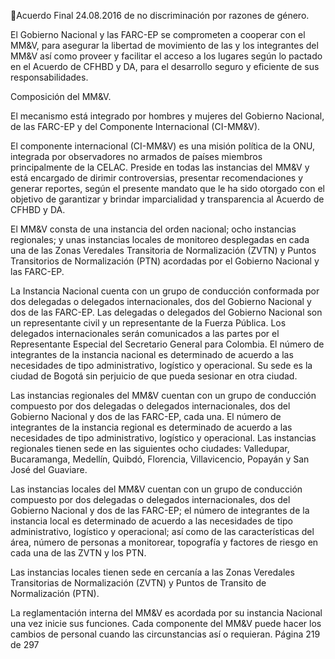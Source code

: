 Acuerdo Final 
24.08.2016 
de no discriminación por razones de género. 
 
El Gobierno Nacional y las FARC-EP se comprometen a cooperar con el MM&V, para asegurar la libertad 
de movimiento de las y los integrantes del MM&V así como proveer y facilitar el acceso a los lugares según 
lo pactado en el Acuerdo de CFHBD y DA, para el desarrollo seguro y eficiente de sus responsabilidades. 
 
Composición del MM&V. 
 
El  mecanismo  está  integrado  por  hombres  y  mujeres  del  Gobierno  Nacional,  de  las  FARC-EP  y  del 
Componente Internacional (CI-MM&V).  
 
El componente internacional (CI-MM&V) es una misión política de la ONU, integrada por observadores no 
armados de países miembros principalmente de la CELAC. Preside en todas las instancias del MM&V y 
está  encargado  de  dirimir  controversias,  presentar  recomendaciones  y  generar  reportes,  según  el 
presente  mandato  que  le  ha  sido  otorgado  con  el  objetivo  de  garantizar  y  brindar  imparcialidad  y 
transparencia al Acuerdo de CFHBD y DA. 
 
El MM&V consta de una instancia del orden nacional; ocho instancias regionales; y unas instancias locales 
de  monitoreo  desplegadas  en  cada  una  de  las  Zonas  Veredales  Transitoria  de  Normalización  (ZVTN)  y 
Puntos Transitorios de Normalización (PTN) acordadas por el Gobierno Nacional y las FARC-EP. 
 
La  Instancia  Nacional  cuenta  con  un  grupo  de  conducción  conformada  por  dos  delegadas  o  delegados 
internacionales, dos del Gobierno Nacional y dos de las FARC-EP. Las delegadas o delegados del Gobierno 
Nacional son un representante civil y un representante de la Fuerza Pública. Los delegados internacionales 
serán comunicados a las partes por el Representante Especial del Secretario General para Colombia. El 
número  de  integrantes  de  la  instancia  nacional  es  determinado  de  acuerdo  a  las  necesidades  de  tipo 
administrativo, logístico y operacional. Su sede es la ciudad de Bogotá sin perjuicio de que pueda sesionar 
en otra ciudad. 
 
Las instancias regionales del MM&V cuentan con un grupo de conducción compuesto por dos delegadas 
o delegados internacionales, dos del Gobierno Nacional y dos de las FARC-EP, cada una. El número de 
integrantes de la instancia regional es determinado de acuerdo a las necesidades de tipo administrativo, 
logístico y operacional. Las instancias regionales tienen sede en las siguientes ocho ciudades: Valledupar, 
Bucaramanga, Medellín, Quibdó, Florencia, Villavicencio, Popayán y San José del Guaviare. 
 
Las instancias locales del MM&V cuentan con un grupo de conducción compuesto por dos delegadas o 
delegados internacionales, dos del Gobierno Nacional y dos de las FARC-EP; el número de integrantes de 
la  instancia  local  es  determinado  de  acuerdo  a  las  necesidades  de  tipo  administrativo,  logístico  y 
operacional;  así  como  de  las  características  del  área,  número  de  personas  a  monitorear,  topografía  y 
factores de riesgo en cada una de las ZVTN y los PTN.  
 
Las instancias locales tienen sede en cercanía a las Zonas Veredales Transitorias de Normalización (ZVTN) 
y Puntos de Transito de Normalización (PTN).  
 
La reglamentación interna del MM&V es acordada por su instancia Nacional una vez inicie sus funciones. 
Cada  componente  del  MM&V  puede  hacer  los  cambios  de  personal  cuando  las  circunstancias  así  o 
requieran. 
Página 219 de 297 
 

